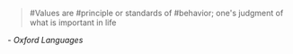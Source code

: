 > #Values are #principle or standards of #behavior; one's judgment of what is important in life
>
\- *Oxford Languages*